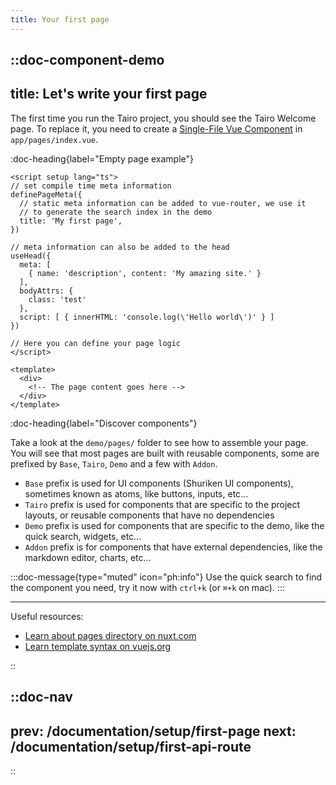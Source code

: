 ```yaml
---
title: Your first page
---
```



::doc-component-demo
---
title: Let's write your first page
---

The first time you run the Tairo project, you should see the Tairo Welcome page. To replace it, you need to create a [Single-File Vue Component](https://vuejs.org/guide/scaling-up/sfc.html#single-file-components) in `app/pages/index.vue`.


:doc-heading{label="Empty page example"}


```vue [app/pages/index.vue]
<script setup lang="ts">
// set compile time meta information
definePageMeta({
  // static meta information can be added to vue-router, we use it
  // to generate the search index in the demo
  title: 'My first page',
})

// meta information can also be added to the head
useHead({
  meta: [
    { name: 'description', content: 'My amazing site.' }
  ],
  bodyAttrs: {
    class: 'test'
  },
  script: [ { innerHTML: 'console.log(\'Hello world\')' } ]
})

// Here you can define your page logic
</script>

<template>
  <div>
    <!-- The page content goes here -->
  </div>
</template>
```

:doc-heading{label="Discover components"}

Take a look at the `demo/pages/` folder to see how to assemble your page. You will see that most pages are built with reusable components,
some are prefixed by `Base`, `Tairo`, `Demo` and a few with `Addon`.

- `Base` prefix is used for UI components (Shuriken UI components), sometimes known as atoms, like buttons, inputs, etc... 
- `Tairo` prefix is used for components that are specific to the project layouts, or reusable components that have no dependencies
- `Demo` prefix is used for components that are specific to the demo, like the quick search, widgets, etc...
- `Addon` prefix is for components that have external dependencies, like the markdown editor, charts, etc...


:::doc-message{type="muted" icon="ph:info"}
Use the quick search to find the component you need, try it now with `ctrl+k` (or `⌘+k` on mac).
:::

---

Useful resources:

- [Learn about pages directory on nuxt.com](https://nuxt.com/docs/guide/directory-structure/pages)
- [Learn template syntax on vuejs.org](https://vuejs.org/guide/essentials/template-syntax.html)

::




::doc-nav
---
prev: /documentation/setup/first-page
next: /documentation/setup/first-api-route
---
::